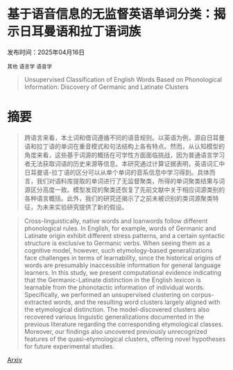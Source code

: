 # 基于语音信息的无监督英语单词分类：揭示日耳曼语和拉丁语词族

发布时间：2025年04月16日

`其他` `语言学` `语音学`

> Unsupervised Classification of English Words Based on Phonological Information: Discovery of Germanic and Latinate Clusters

# 摘要

> 跨语言来看，本土词和借词遵循不同的语音规则。以英语为例，源自日耳曼语和拉丁语的单词在重音模式和句法结构上各有特点。然而，从认知模型的角度来看，这些基于词源的概括在可学性方面面临挑战，因为普通语言学习者无法获取词语的历史来源等信息。本研究通过计算证据表明，英语词汇中日耳曼语-拉丁语的区分可以从单个单词的音系信息中学习得到。具体而言，我们对语料库提取的单词进行了无监督聚类，所得的单词聚类结果与词源区分高度一致。模型发现的聚类还恢复了先前文献中关于相应词源类别的各种语言概括。此外，我们的研究还揭示了之前未被识别的类词源聚类特征，为未来实验研究提供了新的假设。

> Cross-linguistically, native words and loanwords follow different phonological rules. In English, for example, words of Germanic and Latinate origin exhibit different stress patterns, and a certain syntactic structure is exclusive to Germanic verbs. When seeing them as a cognitive model, however, such etymology-based generalizations face challenges in terms of learnability, since the historical origins of words are presumably inaccessible information for general language learners. In this study, we present computational evidence indicating that the Germanic-Latinate distinction in the English lexicon is learnable from the phonotactic information of individual words. Specifically, we performed an unsupervised clustering on corpus-extracted words, and the resulting word clusters largely aligned with the etymological distinction. The model-discovered clusters also recovered various linguistic generalizations documented in the previous literature regarding the corresponding etymological classes. Moreover, our findings also uncovered previously unrecognized features of the quasi-etymological clusters, offering novel hypotheses for future experimental studies.

[Arxiv](https://arxiv.org/abs/2504.11770)